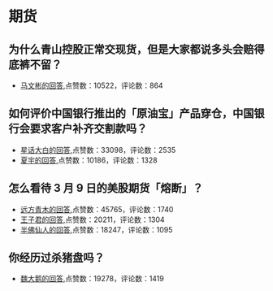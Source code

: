 #  期货 
## 为什么青山控股正常交现货，但是大家都说多头会赔得底裤不留？
- [马文彬的回答](https://www.zhihu.com/question/521069838/answer/-1911095353),点赞数：10522，评论数：864
## 如何评价中国银行推出的「原油宝」产品穿仓，中国银行会要求客户补齐交割款吗？
- [星话大白的回答](https://www.zhihu.com/question/389733485/answer/1172747675),点赞数：33098，评论数：2535
- [夏宇的回答](https://www.zhihu.com/question/389733485/answer/1172211084),点赞数：10186，评论数：1328
## 怎么看待 3 月 9 日的美股期货「熔断」？
- [远方青木的回答](https://www.zhihu.com/question/377943825/answer/1067880834),点赞数：45765，评论数：1740
- [王子君的回答](https://www.zhihu.com/question/377943825/answer/1068107557),点赞数：20211，评论数：1304
- [半佛仙人的回答](https://www.zhihu.com/question/377943825/answer/1068114335),点赞数：18247，评论数：1095
## 你经历过杀猪盘吗？
- [魏大鹅的回答](https://www.zhihu.com/question/355686894/answer/1751777027),点赞数：19278，评论数：1419
